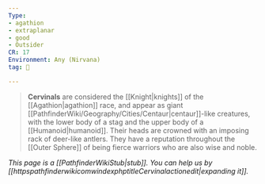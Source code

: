 ```yaml
---
Type:
- agathion
- extraplanar
- good
- Outsider
CR: 17
Environment: Any (Nirvana)
tag: 👹

---
```


> **Cervinals** are considered the [[Knight|knights]] of the [[Agathion|agathion]] race, and appear as giant [[PathfinderWiki/Geography/Cities/Centaur|centaur]]-like creatures, with the lower body of a stag and the upper body of a [[Humanoid|humanoid]]. Their heads are crowned with an imposing rack of deer-like antlers. They have a reputation throughout the [[Outer Sphere]] of being fierce warriors who are also wise and noble.



*This page is a [[PathfinderWikiStub|stub]]. You can help us by [[httpspathfinderwikicomwindexphptitleCervinalactionedit|expanding it]].*








